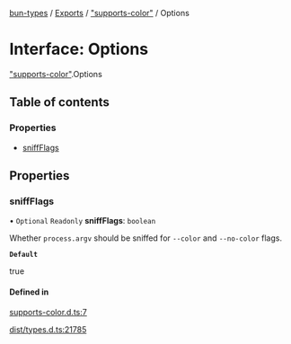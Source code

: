 [bun-types](../README.md) / [Exports](../modules.md) / ["supports-color"](../modules/supports_color_.md) / Options

# Interface: Options

["supports-color"](../modules/supports_color_.md).Options

## Table of contents

### Properties

- [sniffFlags](supports_color_.Options.md#sniffflags)

## Properties

### sniffFlags

• `Optional` `Readonly` **sniffFlags**: `boolean`

Whether `process.argv` should be sniffed for `--color` and `--no-color` flags.

**`Default`**

true

#### Defined in

[supports-color.d.ts:7](https://github.com/valgaze/bun-types/blob/5e53f27/supports-color.d.ts#L7)

[dist/types.d.ts:21785](https://github.com/valgaze/bun-types/blob/5e53f27/dist/types.d.ts#L21785)
